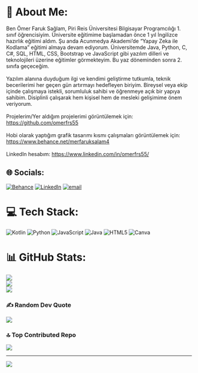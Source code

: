 # 💫 About Me:
Ben Ömer Faruk Sağlam, Piri Reis Üniversitesi Bilgisayar Programcılığı 1. sınıf öğrencisiyim. Üniversite eğitimime başlamadan önce 1 yıl İngilizce hazırlık eğitimi aldım. Şu anda Acunmedya Akademi’de “Yapay Zeka ile Kodlama” eğitimi almaya devam ediyorum. Üniversitemde Java, Python, C, C#, SQL, HTML, CSS, Bootstrap ve JavaScript gibi yazılım dilleri ve teknolojileri üzerine eğitimler görmekteyim. Bu yaz döneminden sonra 2. sınıfa geçeceğim.<br><br>Yazılım alanına duyduğum ilgi ve kendimi geliştirme tutkumla, teknik becerilerimi her geçen gün artırmayı hedefleyen biriyim. Bireysel veya ekip içinde çalışmaya istekli, sorumluluk sahibi ve öğrenmeye açık bir yapıya sahibim. Disiplinli çalışarak hem kişisel hem de mesleki gelişimime önem veriyorum.<br><br>Projelerim/Yer aldığım projelerimi görüntülemek için: https://github.com/omerfrs55<br><br>Hobi olarak yaptığım grafik tasarımı kısmı çalışmaları görüntülemek için: https://www.behance.net/merfaruksalam4<br><br>LinkedIn hesabım: https://www.linkedin.com/in/omerfrs55/<br>


## 🌐 Socials:
[![Behance](https://img.shields.io/badge/Behance-1769ff?logo=behance&logoColor=white)](https://behance.net/merfaruksalam4) [![LinkedIn](https://img.shields.io/badge/LinkedIn-%230077B5.svg?logo=linkedin&logoColor=white)](https://linkedin.com/in/omerfrs55) [![email](https://img.shields.io/badge/Email-D14836?logo=gmail&logoColor=white)](mailto:omerfaruksaglam742@gmail.com) 

# 💻 Tech Stack:
![Kotlin](https://img.shields.io/badge/kotlin-%237F52FF.svg?style=flat&logo=kotlin&logoColor=white) ![Python](https://img.shields.io/badge/python-3670A0?style=flat&logo=python&logoColor=ffdd54) ![JavaScript](https://img.shields.io/badge/javascript-%23323330.svg?style=flat&logo=javascript&logoColor=%23F7DF1E) ![Java](https://img.shields.io/badge/java-%23ED8B00.svg?style=flat&logo=openjdk&logoColor=white) ![HTML5](https://img.shields.io/badge/html5-%23E34F26.svg?style=flat&logo=html5&logoColor=white) ![Canva](https://img.shields.io/badge/Canva-%2300C4CC.svg?style=flat&logo=Canva&logoColor=white)
# 📊 GitHub Stats:
![](https://github-readme-stats.vercel.app/api?username=omerfrs55&theme=dark&hide_border=false&include_all_commits=true&count_private=true)<br/>
![](https://nirzak-streak-stats.vercel.app/?user=omerfrs55&theme=dark&hide_border=false)<br/>
![](https://github-readme-stats.vercel.app/api/top-langs/?username=omerfrs55&theme=dark&hide_border=false&include_all_commits=true&count_private=true&layout=compact)

### ✍️ Random Dev Quote
![](https://quotes-github-readme.vercel.app/api?type=horizontal&theme=dark)

### 🔝 Top Contributed Repo
![](https://github-contributor-stats.vercel.app/api?username=omerfrs55&limit=5&theme=dark&combine_all_yearly_contributions=true)

---
[![](https://visitcount.itsvg.in/api?id=omerfrs55&icon=0&color=0)](https://visitcount.itsvg.in)

<!-- Proudly created with GPRM ( https://gprm.itsvg.in ) -->
